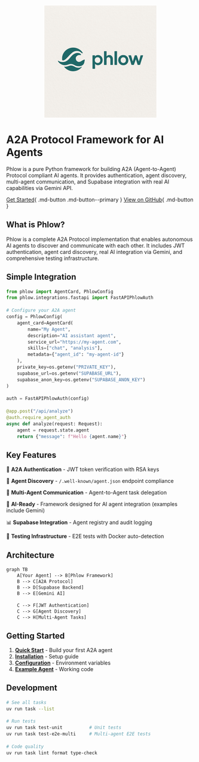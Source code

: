 <div align="center">
  <img src="phlow-logo.png" alt="Phlow Logo" width="300">
</div>

# A2A Protocol Framework for AI Agents

Phlow is a pure Python framework for building A2A (Agent-to-Agent) Protocol compliant AI agents. It provides authentication, agent discovery, multi-agent communication, and Supabase integration with real AI capabilities via Gemini API.

[Get Started](quickstart.md){ .md-button .md-button--primary }
[View on GitHub](https://github.com/prassanna-ravishankar/phlow){ .md-button }

## What is Phlow?

Phlow is a complete A2A Protocol implementation that enables autonomous AI agents to discover and communicate with each other. It includes JWT authentication, agent card discovery, real AI integration via Gemini, and comprehensive testing infrastructure.

## Simple Integration

```python
from phlow import AgentCard, PhlowConfig
from phlow.integrations.fastapi import FastAPIPhlowAuth

# Configure your A2A agent
config = PhlowConfig(
    agent_card=AgentCard(
        name="My Agent",
        description="AI assistant agent", 
        service_url="https://my-agent.com",
        skills=["chat", "analysis"],
        metadata={"agent_id": "my-agent-id"}
    ),
    private_key=os.getenv("PRIVATE_KEY"),
    supabase_url=os.getenv("SUPABASE_URL"),
    supabase_anon_key=os.getenv("SUPABASE_ANON_KEY")
)

auth = FastAPIPhlowAuth(config)
    
@app.post("/api/analyze")
@auth.require_agent_auth
async def analyze(request: Request):
    agent = request.state.agent
    return {"message": f"Hello {agent.name}"}
```

## Key Features

🔐 **A2A Authentication** - JWT token verification with RSA keys

🤖 **Agent Discovery** - `/.well-known/agent.json` endpoint compliance

🤝 **Multi-Agent Communication** - Agent-to-Agent task delegation

🧠 **AI-Ready** - Framework designed for AI agent integration (examples include Gemini)

📊 **Supabase Integration** - Agent registry and audit logging

🧪 **Testing Infrastructure** - E2E tests with Docker auto-detection

## Architecture

```mermaid
graph TB
    A[Your Agent] --> B[Phlow Framework]
    B --> C[A2A Protocol]
    B --> D[Supabase Backend]
    B --> E[Gemini AI]
    
    C --> F[JWT Authentication]
    C --> G[Agent Discovery]
    C --> H[Multi-Agent Tasks]
```

## Getting Started

1. **[Quick Start](quickstart.md)** - Build your first A2A agent
2. **[Installation](installation.md)** - Setup guide  
3. **[Configuration](configuration.md)** - Environment variables
4. **[Example Agent](examples/simple/)** - Working code

## Development

```bash
# See all tasks
uv run task --list

# Run tests
uv run task test-unit          # Unit tests
uv run task test-e2e-multi     # Multi-agent E2E tests

# Code quality
uv run task lint format type-check
```